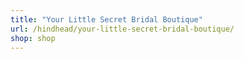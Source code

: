```yaml
---
title: "Your Little Secret Bridal Boutique"
url: /hindhead/your-little-secret-bridal-boutique/
shop: shop
---
```

